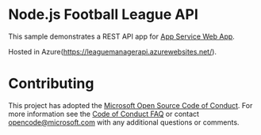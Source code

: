 # Node.js Football League API

This sample demonstrates a REST API app for [App Service Web App](https://docs.microsoft.com/azure/app-service-web).

Hosted in Azure(https://leaguemanagerapi.azurewebsites.net/).

# Contributing

This project has adopted the [Microsoft Open Source Code of Conduct](https://opensource.microsoft.com/codeofconduct/). For more information see the [Code of Conduct FAQ](https://opensource.microsoft.com/codeofconduct/faq/) or contact [opencode@microsoft.com](mailto:opencode@microsoft.com) with any additional questions or comments.
